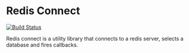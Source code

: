 Redis Connect
=============

[![Build Status](https://travis-ci.org/bahaagalal/redis-connect.png?branch=master)](https://travis-ci.org/bahaagalal/redis-connect)

Redis connect is a utility library that connects to a redis server, selects a database and fires callbacks.
